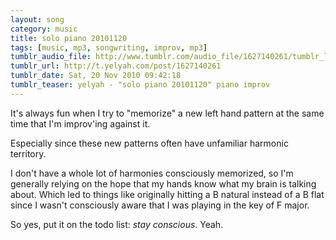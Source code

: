 ```yaml
---
layout: song
category: music
title: solo piano 20101120
tags: [music, mp3, songwriting, improv, mp3]
tumblr_audio_file: http://www.tumblr.com/audio_file/1627140261/tumblr_lc6wyiNtDa1qzo4ep
tumblr_url: http://t.yelyah.com/post/1627140261
tumblr_date: Sat, 20 Nov 2010 09:42:18
tumblr_teaser: yelyah - "solo piano 20101120" piano improv
---
```

It's always fun when I try to "memorize" a new left hand pattern at the same time that I'm improv'ing against it.

Especially since these new patterns often have unfamiliar harmonic territory.

I don't have a whole lot of harmonies consciously memorized, so I'm generally relying on the hope that my hands know what my brain is talking about. Which led to things like originally hitting a B natural instead of a B flat since I wasn't consciously aware that I was playing in the key of F major.

So yes, put it on the todo list: *stay conscious*. Yeah.
